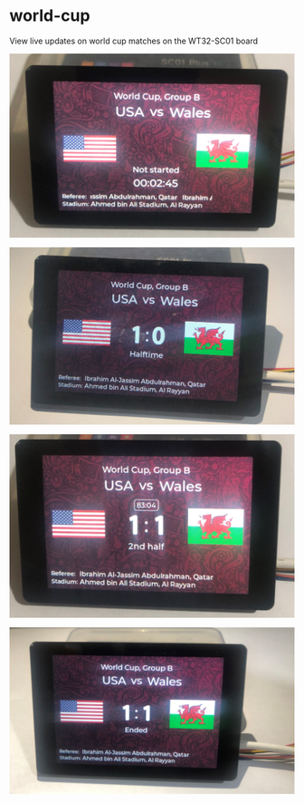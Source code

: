 # world-cup
View live updates on world cup matches on the WT32-SC01 board


![Not started](IMG_5401.JPG?raw=true "")

![Halftime](IMG_5407.JPG??raw=true "")

![2nd Half](IMG_5409.JPG??raw=true "")

![Ended](IMG_5412.JPG??raw=true "")